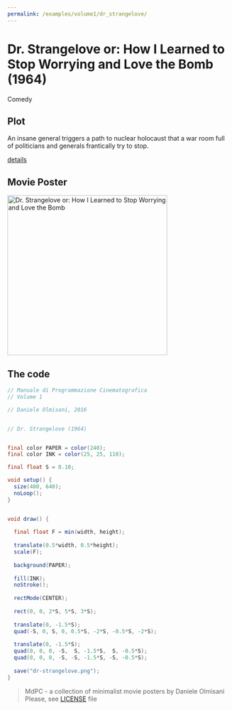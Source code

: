 ```yaml
---
permalink: /examples/volume1/dr_strangelove/
---
```

# Dr. Strangelove or: How I Learned to Stop Worrying and Love the Bomb (1964)

Comedy

## Plot
An insane general triggers a path to nuclear holocaust that a war room full of politicians and generals frantically try to stop.

[details](https://www.imdb.com/title/tt0057012/)

## Movie Poster
<img src="dr-strangelove.png"  width="360px" title="Dr. Strangelove or: How I Learned to Stop Worrying and Love the Bomb">


## The code
```java
// Manuale di Programmazione Cinematografica
// Volume 1

// Daniele Olmisani, 2016


// Dr. Strangelove (1964)


final color PAPER = color(240);
final color INK = color(25, 25, 110);

final float S = 0.10;

void setup() {
  size(480, 640);
  noLoop();
}


void draw() {
  
  final float F = min(width, height);
  
  translate(0.5*width, 0.5*height);
  scale(F);
  
  background(PAPER);
  
  fill(INK);
  noStroke();
  
  rectMode(CENTER);
  
  rect(0, 0, 2*S, 5*S, 3*S);
  
  translate(0, -1.5*S);
  quad(-S, 0, S, 0, 0.5*S, -2*S, -0.5*S, -2*S);
  
  translate(0, -1.5*S);
  quad(0, 0, 0, -S,  S, -1.5*S,  S, -0.5*S);
  quad(0, 0, 0, -S, -S, -1.5*S, -S, -0.5*S);
  
  save("dr-strangelove.png");
}
```

> MdPC - a collection of minimalist movie posters
> by Daniele Olmisani
> Please, see [LICENSE](../../../LICENSE) file
